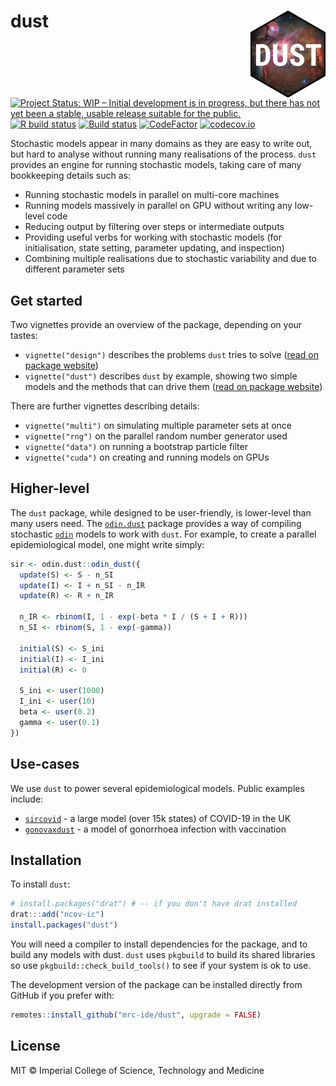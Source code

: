 # dust <img src='man/figures/logo.png' align="right" height="139" />

<!-- badges: start -->
[![Project Status: WIP – Initial development is in progress, but there has not yet been a stable, usable release suitable for the public.](https://www.repostatus.org/badges/latest/wip.svg)](https://www.repostatus.org/#wip)
[![R build status](https://github.com/mrc-ide/dust/workflows/R-CMD-check/badge.svg)](https://github.com/mrc-ide/dust/actions)
[![Build status](https://badge.buildkite.com/bf7030c393da3ab92f65c63de87bb301b9657a8a9ac6dfb981.svg)](https://buildkite.com/mrc-ide/dust)
[![CodeFactor](https://www.codefactor.io/repository/github/mrc-ide/dust/badge)](https://www.codefactor.io/repository/github/mrc-ide/dust)
[![codecov.io](https://codecov.io/github/mrc-ide/dust/coverage.svg?branch=master)](https://codecov.io/github/mrc-ide/dust?branch=master)
<!-- badges: end -->

Stochastic models appear in many domains as they are easy to write out, but hard to analyse without running many realisations of the process. `dust` provides an engine for running stochastic models, taking care of many bookkeeping details such as:

* Running stochastic models in parallel on multi-core machines
* Running models massively in parallel on GPU without writing any low-level code
* Reducing output by filtering over steps or intermediate outputs
* Providing useful verbs for working with stochastic models (for initialisation, state setting, parameter updating, and inspection)
* Combining multiple realisations due to stochastic variability and due to different parameter sets

## Get started

Two vignettes provide an overview of the package, depending on your tastes:

* `vignette("design")` describes the problems `dust` tries to solve ([read on package website](https://mrc-ide.github.io/dust/articles/design.html))
* `vignette("dust")` describes `dust` by example, showing two simple models and the methods that can drive them ([read on package website](https://mrc-ide.github.io/dust/articles/dust.html))

There are further vignettes describing details:

* `vignette("multi")` on simulating multiple parameter sets at once
* `vignette("rng")` on the parallel random number generator used
* `vignette("data")` on running a bootstrap particle filter
* `vignette("cuda")` on creating and running models on GPUs

## Higher-level

The `dust` package, while designed to be user-friendly, is lower-level than many users need. The [`odin.dust`](https://mrc-ide.github.io/odin.dust/) package provides a way of compiling stochastic [`odin`](https://mrc-ide.github.io/odin/) models to work with `dust`.  For example, to create a parallel epidemiological model, one might write simply:

```r
sir <- odin.dust::odin_dust({
  update(S) <- S - n_SI
  update(I) <- I + n_SI - n_IR
  update(R) <- R + n_IR

  n_IR <- rbinom(I, 1 - exp(-beta * I / (S + I + R)))
  n_SI <- rbinom(S, 1 - exp(-gamma))

  initial(S) <- S_ini
  initial(I) <- I_ini
  initial(R) <- 0

  S_ini <- user(1000)
  I_ini <- user(10)
  beta <- user(0.2)
  gamma <- user(0.1)
})
```

## Use-cases

We use `dust` to power several epidemiological models. Public examples include:

* [`sircovid`](https://mrc-ide.github.io/sircovid/) - a large model (over 15k states) of COVID-19 in the UK
* [`gonovaxdust`](https://mrc-ide.github.io/gonovaxdust/) - a model of gonorrhoea infection with vaccination

## Installation

To install `dust`:

```r
# install.packages("drat") # -- if you don't have drat installed
drat:::add("ncov-ic")
install.packages("dust")
```

You will need a compiler to install dependencies for the package, and to build any models with dust.  `dust` uses `pkgbuild` to build its shared libraries so use `pkgbuild::check_build_tools()` to see if your system is ok to use.

The development version of the package can be installed directly from GitHub if you prefer with:

```r
remotes::install_github("mrc-ide/dust", upgrade = FALSE)
```

## License

MIT © Imperial College of Science, Technology and Medicine
